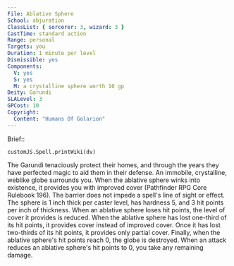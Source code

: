 ```yaml
---
File: Ablative Sphere
School: abjuration
ClassList: { sorcerer: 3, wizard: 3 }
CastTime: standard action
Range: personal
Targets: you
Duration: 1 minute per level
Dismissible: yes
Components:
  V: yes
  S: yes
  M: a crystalline sphere worth 10 gp
Deity: Garundi
SLALevel: 3
GPCost: 10
Copyright:
  Content: "Humans Of Golarion"
---
```

Brief:: 

```dataviewjs
customJS.Spell.printWiki(dv)
```

The Garundi tenaciously protect their homes, and through the years they have perfected magic to aid them in their defense.  An immobile, crystalline, weblike globe surrounds you.  When the ablative sphere winks into existence, it provides you with improved cover (Pathfinder RPG Core Rulebook 196). The barrier does not impede a spell's line of sight or effect.  The sphere is 1 inch thick per caster level, has hardness 5, and 3 hit points per inch of thickness. When an ablative sphere loses hit points, the level of cover it provides is reduced. When the ablative sphere has lost one-third of its hit points, it provides cover instead of improved cover. Once it has lost two-thirds of its hit points, it provides only partial cover. Finally, when the ablative sphere's hit points reach 0, the globe is destroyed. When an attack reduces an ablative sphere's hit points to 0, you take any remaining damage.
